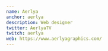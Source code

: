 ```yaml
---
name: Aerlya
anchor: aerlya
description: Web designer
twitter: AerlyaTV
twitch: aerlya
web: https://www.aerlyagraphics.com/
---
```

